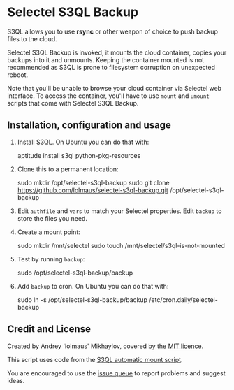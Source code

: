 Selectel S3QL Backup
====================

S3QL allows you to use **rsync** or other weapon of choice to push backup files to the cloud.

Selectel S3QL Backup is invoked, it mounts the cloud container, copies your backups into it and unmounts. Keeping the container mounted is not recommended as S3QL is prone to filesystem corruption on unexpected reboot.

Note that you'll be unable to browse your cloud container via Selectel web interface. To access the container, you'll have to use `mount` and `umount` scripts that come with Selectel S3QL Backup.


Installation, configuration and usage
-------------------------------------

1) Install S3QL. On Ubuntu you can do that with:

    aptitude install s3ql python-pkg-resources

2) Clone this to a permanent location:

    sudo mkdir /opt/selectel-s3ql-backup
    sudo git clone https://github.com/lolmaus/selectel-s3ql-backup.git /opt/selectel-s3ql-backup

3) Edit `authfile` and `vars` to match your Selectel properties. Edit `backup` to store the files you need.

4) Create a mount point:

    sudo mkdir /mnt/selectel
    sudo touch /mnt/selectel/s3ql-is-not-mounted

5) Test by running `backup`:

    sudo /opt/selectel-s3ql-backup/backup

6) Add `backup` to cron. On Ubuntu you can do that with:

    sudo ln -s /opt/selectel-s3ql-backup/backup /etc/cron.daily/selectel-backup


Credit and License
------------------

Created by Andrey 'lolmaus' Mikhaylov, covered by the [MIT licence][1].

This script uses code from the [S3QL automatic mount script][2].

You are encouraged to use the [issue queue][3] to report problems and suggest ideas.

  [1]: http://opensource.org/licenses/MIT
  [2]: http://www.rath.org/s3ql-docs/mount.html#automatic-mounting
  [3]: https://github.com/lolmaus/selectel-s3ql-backup/issues
